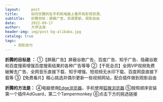 ```yaml
---
layout:     post
title:      如何优雅的在手机和电脑上看所有影视资源。
subtitle:   折腾目标：屏蔽广告，资源更新，观影自由
date:       2022-09-17
author:     大师法海
header-img: img/post-bg-alibaba.jpg
catalog: true
tags:
    - 观影技巧
---
```

 
 **折腾的目标是 ：**
①【屏蔽广告】屏蔽谷歌广告、百度广告、知乎广告、隐藏谷歌和百度搜索增强百度搜索结果的各种广告等等
②【干死会员】全网VIP视频免费破解去广告、全网音乐直接下载、知乎增强、短视频无水印下载、百度网盘直接下载等
③【免费看片】精心挑选并偶尔更新一些视频网站，配合插件做到观影自由

**折腾的方法是：**
④电脑使用[Edge浏览器](https://www.microsoft.com/zh-cn/edge)，手机使用[狐猴浏览器](https://www.coolapk.com/apk/com.lemurbrowser.exts)
⑤按照顺序安装第一个插件AdGuard，第二个Tampermonkey
⑥点击下方的挑选链接





<!--stackedit_data:
eyJoaXN0b3J5IjpbMTU0MjUwMTI2NCwtNTY5NDc1MjYxXX0=
-->